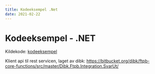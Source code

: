 ```yaml
---
title: Kodeeksempel .Net
date: 2021-02-22
---
```

# Kodeeksempel - .NET

Kildekode: [kodeeksempel](https://github.com/ks-no/svarut-dot-net-eksempel)

Klient api til rest servicen, laget av dibk: https://bitbucket.org/dibk/ftpb-core-functions/src/master/Dibk.Ftpb.Integration.SvarUt/